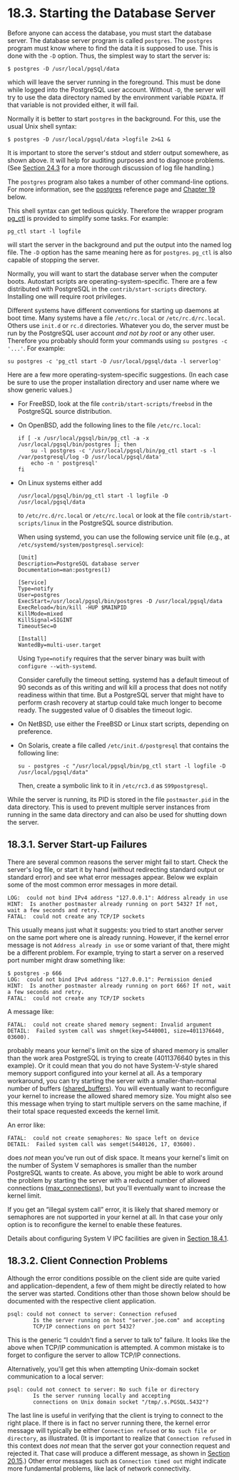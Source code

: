 # 18.3. Starting the Database Server

Before anyone can access the database, you must start the database server. The database server program is called `postgres`. The `postgres` program must know where to find the data it is supposed to use. This is done with the `-D` option. Thus, the simplest way to start the server is:

```text
$ postgres -D /usr/local/pgsql/data
```

which will leave the server running in the foreground. This must be done while logged into the PostgreSQL user account. Without `-D`, the server will try to use the data directory named by the environment variable `PGDATA`. If that variable is not provided either, it will fail.

Normally it is better to start `postgres` in the background. For this, use the usual Unix shell syntax:

```text
$ postgres -D /usr/local/pgsql/data >logfile 2>&1 &
```

It is important to store the server's stdout and stderr output somewhere, as shown above. It will help for auditing purposes and to diagnose problems. \(See [Section 24.3](https://www.postgresql.org/docs/12/logfile-maintenance.html) for a more thorough discussion of log file handling.\)

The `postgres` program also takes a number of other command-line options. For more information, see the [postgres](https://www.postgresql.org/docs/12/app-postgres.html) reference page and [Chapter 19](https://www.postgresql.org/docs/12/runtime-config.html) below.

This shell syntax can get tedious quickly. Therefore the wrapper program [pg\_ctl](https://www.postgresql.org/docs/12/app-pg-ctl.html) is provided to simplify some tasks. For example:

```text
pg_ctl start -l logfile
```

will start the server in the background and put the output into the named log file. The `-D` option has the same meaning here as for `postgres`. `pg_ctl` is also capable of stopping the server.

Normally, you will want to start the database server when the computer boots. Autostart scripts are operating-system-specific. There are a few distributed with PostgreSQL in the `contrib/start-scripts` directory. Installing one will require root privileges.

Different systems have different conventions for starting up daemons at boot time. Many systems have a file `/etc/rc.local` or `/etc/rc.d/rc.local`. Others use `init.d` or `rc.d` directories. Whatever you do, the server must be run by the PostgreSQL user account _and not by root_ or any other user. Therefore you probably should form your commands using `su postgres -c '...'`. For example:

```text
su postgres -c 'pg_ctl start -D /usr/local/pgsql/data -l serverlog'
```

Here are a few more operating-system-specific suggestions. \(In each case be sure to use the proper installation directory and user name where we show generic values.\)

* For FreeBSD, look at the file `contrib/start-scripts/freebsd` in the PostgreSQL source distribution.
* On OpenBSD, add the following lines to the file `/etc/rc.local`:

  ```text
  if [ -x /usr/local/pgsql/bin/pg_ctl -a -x /usr/local/pgsql/bin/postgres ]; then
      su -l postgres -c '/usr/local/pgsql/bin/pg_ctl start -s -l /var/postgresql/log -D /usr/local/pgsql/data'
      echo -n ' postgresql'
  fi
  ```

* On Linux systems either add

  ```text
  /usr/local/pgsql/bin/pg_ctl start -l logfile -D /usr/local/pgsql/data
  ```

  to `/etc/rc.d/rc.local` or `/etc/rc.local` or look at the file `contrib/start-scripts/linux` in the PostgreSQL source distribution.

  When using systemd, you can use the following service unit file \(e.g., at `/etc/systemd/system/postgresql.service`\):

  ```text
  [Unit]
  Description=PostgreSQL database server
  Documentation=man:postgres(1)

  [Service]
  Type=notify
  User=postgres
  ExecStart=/usr/local/pgsql/bin/postgres -D /usr/local/pgsql/data
  ExecReload=/bin/kill -HUP $MAINPID
  KillMode=mixed
  KillSignal=SIGINT
  TimeoutSec=0

  [Install]
  WantedBy=multi-user.target
  ```

  Using `Type=notify` requires that the server binary was built with `configure --with-systemd`.

  Consider carefully the timeout setting. systemd has a default timeout of 90 seconds as of this writing and will kill a process that does not notify readiness within that time. But a PostgreSQL server that might have to perform crash recovery at startup could take much longer to become ready. The suggested value of 0 disables the timeout logic.

* On NetBSD, use either the FreeBSD or Linux start scripts, depending on preference.
* On Solaris, create a file called `/etc/init.d/postgresql` that contains the following line:

  ```text
  su - postgres -c "/usr/local/pgsql/bin/pg_ctl start -l logfile -D /usr/local/pgsql/data"
  ```

  Then, create a symbolic link to it in `/etc/rc3.d` as `S99postgresql`.

While the server is running, its PID is stored in the file `postmaster.pid` in the data directory. This is used to prevent multiple server instances from running in the same data directory and can also be used for shutting down the server.

## 18.3.1. Server Start-up Failures

There are several common reasons the server might fail to start. Check the server's log file, or start it by hand \(without redirecting standard output or standard error\) and see what error messages appear. Below we explain some of the most common error messages in more detail.

```text
LOG:  could not bind IPv4 address "127.0.0.1": Address already in use
HINT:  Is another postmaster already running on port 5432? If not, wait a few seconds and retry.
FATAL:  could not create any TCP/IP sockets
```

This usually means just what it suggests: you tried to start another server on the same port where one is already running. However, if the kernel error message is not `Address already in use` or some variant of that, there might be a different problem. For example, trying to start a server on a reserved port number might draw something like:

```text
$ postgres -p 666
LOG:  could not bind IPv4 address "127.0.0.1": Permission denied
HINT:  Is another postmaster already running on port 666? If not, wait a few seconds and retry.
FATAL:  could not create any TCP/IP sockets
```

A message like:

```text
FATAL:  could not create shared memory segment: Invalid argument
DETAIL:  Failed system call was shmget(key=5440001, size=4011376640, 03600).
```

probably means your kernel's limit on the size of shared memory is smaller than the work area PostgreSQL is trying to create \(4011376640 bytes in this example\). Or it could mean that you do not have System-V-style shared memory support configured into your kernel at all. As a temporary workaround, you can try starting the server with a smaller-than-normal number of buffers \([shared\_buffers](https://www.postgresql.org/docs/12/runtime-config-resource.html#GUC-SHARED-BUFFERS)\). You will eventually want to reconfigure your kernel to increase the allowed shared memory size. You might also see this message when trying to start multiple servers on the same machine, if their total space requested exceeds the kernel limit.

An error like:

```text
FATAL:  could not create semaphores: No space left on device
DETAIL:  Failed system call was semget(5440126, 17, 03600).
```

does _not_ mean you've run out of disk space. It means your kernel's limit on the number of System V semaphores is smaller than the number PostgreSQL wants to create. As above, you might be able to work around the problem by starting the server with a reduced number of allowed connections \([max\_connections](https://www.postgresql.org/docs/12/runtime-config-connection.html#GUC-MAX-CONNECTIONS)\), but you'll eventually want to increase the kernel limit.

If you get an “illegal system call” error, it is likely that shared memory or semaphores are not supported in your kernel at all. In that case your only option is to reconfigure the kernel to enable these features.

Details about configuring System V IPC facilities are given in [Section 18.4.1](https://www.postgresql.org/docs/12/kernel-resources.html#SYSVIPC).

## 18.3.2. Client Connection Problems

Although the error conditions possible on the client side are quite varied and application-dependent, a few of them might be directly related to how the server was started. Conditions other than those shown below should be documented with the respective client application.

```text
psql: could not connect to server: Connection refused
        Is the server running on host "server.joe.com" and accepting
        TCP/IP connections on port 5432?
```

This is the generic “I couldn't find a server to talk to” failure. It looks like the above when TCP/IP communication is attempted. A common mistake is to forget to configure the server to allow TCP/IP connections.

Alternatively, you'll get this when attempting Unix-domain socket communication to a local server:

```text
psql: could not connect to server: No such file or directory
        Is the server running locally and accepting
        connections on Unix domain socket "/tmp/.s.PGSQL.5432"?
```

The last line is useful in verifying that the client is trying to connect to the right place. If there is in fact no server running there, the kernel error message will typically be either `Connection refused` or `No such file or directory`, as illustrated. \(It is important to realize that `Connection refused` in this context does _not_ mean that the server got your connection request and rejected it. That case will produce a different message, as shown in [Section 20.15](https://www.postgresql.org/docs/12/client-authentication-problems.html).\) Other error messages such as `Connection timed out` might indicate more fundamental problems, like lack of network connectivity.

